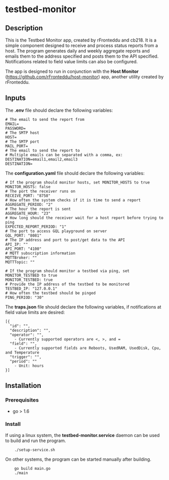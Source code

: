 # testbed-monitor
## Description
This is the Testbed Monitor app, created by rFronteddu and  cb218. It is a simple component designed to receive and process status reports from a host. The program generates daily and weekly aggregate reports and emails them to the address specified and posts them to the API specified. Notifications related to field value limits can also be configured.

The app is designed to run in conjunction with the **Host Monitor** (https://github.com/rFronteddu/host-monitor) app, another utility created by rFronteddu.

## Inputs
The **.env** file should declare the following variables:
```
# The email to send the report from
EMAIL=
PASSWORD=
# The SMTP host
HOST=
# The SMTP port
MAIL_PORT=
# The email to send the report to
# Multiple emails can be separated with a comma, ex: DESTINATION=email1,email2,email3
DESTINATION=
```
The **configuration.yaml** file should declare the following variables:
```
# If the program should monitor hosts, set MONITOR_HOSTS to true
MONITOR_HOSTS: false
# The port the receiver runs on
RECEIVE_PORT: "8758"
# How often the system checks if it is time to send a report
AGGREGATE_PERIOD: "2"
# The hour the report is sent
AGGREGATE_HOUR: "23"
# How long should the receiver wait for a host report before trying to ping
EXPECTED_REPORT_PERIOD: "1"
# The port to access GQL playground on server
GQL_PORT: "8081"
# The IP address and port to post/get data to the API
API_IP: ""
API_PORT: "4100"
# MQTT subscription information
MQTTBroker: ""
MQTTTopic: ""

# If the program should monitor a testbed via ping, set MONITOR_TESTBED to true
MONITOR_TESTBED: true
# Provide the IP address of the testbed to be monitored
TESTBED_IP: "127.0.0.1"
# How often the testbed should be pinged
PING_PERIOD: "30"
```
The **traps.json** file should declare the following variables, if notifications at field value limits are desired:
```
[{
  "id": "",
  "description": "",
  "operator": "",
    - Currently supported operators are <, >, and =
  "field": "",
    - Currently supported fields are Reboots, UsedRAM, UsedDisk, Cpu, and Temperature
  "trigger": "",
  "period": ""
    - Unit: hours
}]
```


## Installation
### Prerequisites
* go > 1.6
### Install
If using a linux system, the **testbed-monitor.service** daemon can be used to build and run the program.
```
    ./setup-service.sh
```
On other systems, the program can be started manually after building.
```
    go build main.go
    ./main
```